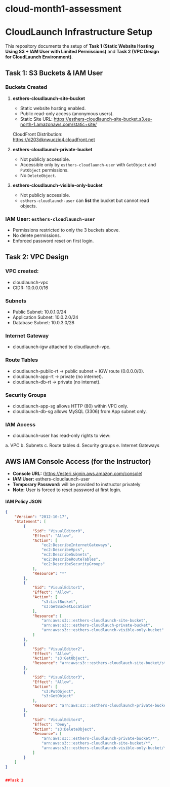 # cloud-month1-assessment
# CloudLaunch Infrastructure Setup

This repository documents the setup of **Task 1 (Static Website Hosting Using S3 + IAM User with Limited Permissions)** and **Task 2 (VPC Design for CloudLaunch Environment)**.


## Task 1: S3 Buckets & IAM User

### Buckets Created
1. **esthers-cloudlaunch-site-bucket**
   - Static website hosting enabled.
   - Public read-only access (anonymous users).
   - Static Site URL: https://esthers-cloudlaunch-site-bucket.s3.eu-north-1.amazonaws.com/static+site/ 

   CloudFront Distribution:  
   https://d203dknwuczio4.cloudfront.net  

2. **esthers-cloudlaunch-private-bucket**
   - Not publicly accessible.
   - Accessible only by `esthers-cloudlaunch-user` with `GetObject` and `PutObject` permissions.  
   - No `DeleteObject`.

3. **esthers-cloudlaunch-visible-only-bucket**
   - Not publicly accessible.
   - `esthers-cloudlaunch-user` can **list** the bucket but cannot read objects.


### IAM User: `esthers-cloudlaunch-user`
- Permissions restricted to only the 3 buckets above.  
- No delete permissions. 
- Enforced password reset on first login.

## Task 2: VPC Design

### VPC created: 
- cloudlaunch-vpc
- CIDR: 10.0.0.0/16

### Subnets

- Public Subnet: 10.0.1.0/24
- Application Subnet: 10.0.2.0/24
- Database Subnet: 10.0.3.0/28

### Internet Gateway

- cloudlaunch-igw attached to cloudlaunch-vpc.

### Route Tables

- cloudlaunch-public-rt → public subnet + IGW route (0.0.0.0/0).
- cloudlaunch-app-rt → private (no internet).
- cloudlaunch-db-rt → private (no internet).

### Security Groups

- cloudlaunch-app-sg allows HTTP (80) within VPC only.
- cloudlaunch-db-sg allows MySQL (3306) from App subnet only.

### IAM Access

- cloudlaunch-user has read-only rights to view:

a. VPC
b. Subnets
c. Route tables
d. Security groups
e. Internet Gateways

## AWS IAM Console Access (for the Instructor)

- **Console URL:** (https://esteri.signin.aws.amazon.com/console)
- **IAM User:** esthers-cloudlaunch-user
- **Temporary Password:** will be provided to instructor privately
- **Note:** User is forced to reset password at first login.

#### IAM Policy JSON
```json
{
    "Version": "2012-10-17",
    "Statement": [
        {
            "Sid": "VisualEditor0",
            "Effect": "Allow",
            "Action": [
                "ec2:DescribeInternetGateways",
                "ec2:DescribeVpcs",
                "ec2:DescribeSubnets",
                "ec2:DescribeRouteTables",
                "ec2:DescribeSecurityGroups"
            ],
            "Resource": "*"
        },
        {
            "Sid": "VisualEditor1",
            "Effect": "Allow",
            "Action": [
                "s3:ListBucket",
                "s3:GetBucketLocation"
            ],
            "Resource": [
                "arn:aws:s3:::esthers-cloudlaunch-site-bucket",
                "arn:aws:s3:::esthers-cloudlauch-private-bucket",
                "arn:aws:s3:::esthers-cloudlaunch-visible-only-bucket"
            ]
        },
        {
            "Sid": "VisualEditor2",
            "Effect": "Allow",
            "Action": "s3:GetObject",
            "Resource": "arn:aws:s3:::esthers-cloudlauch-site-bucket/static site/"
        },
        {
            "Sid": "VisualEditor3",
            "Effect": "Allow",
            "Action": [
                "s3:PutObject",
                "s3:GetObject"
            ],
            "Resource": "arn:aws:s3:::esthers-cloudlaunch-private-bucket /*"
        },
        {
            "Sid": "VisualEditor4",
            "Effect": "Deny",
            "Action": "s3:DeleteObject",
            "Resource": [
                "arn:aws:s3:::esthers-cloudlaunch-private-bucket/*",
                "arn:aws:s3:::esthers-cloudlaunch-site-bucket/*",
                "arn:aws:s3:::esthers-cloudlaunch-visible-only-bucket/*"
            ]
        }
    ]
}


##Task 2
